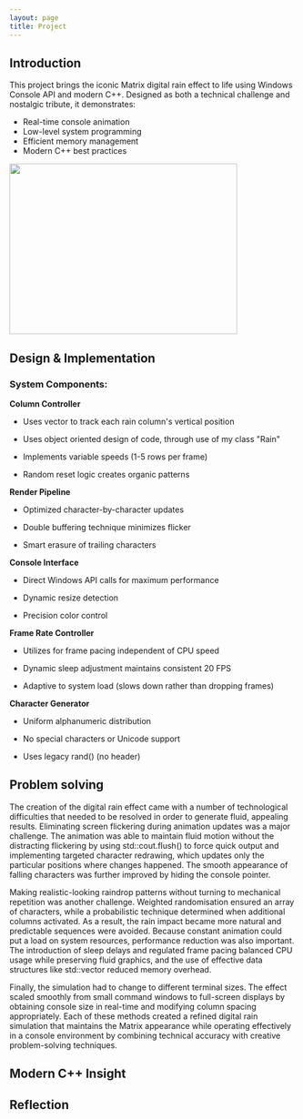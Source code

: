 ```yaml
---
layout: page
title: Project
---
```

## Introduction

This project brings the iconic Matrix digital rain effect to life using Windows Console API and modern C++. Designed as both a technical challenge and nostalgic tribute, it demonstrates:
- Real-time console animation
- Low-level system programming
- Efficient memory management
- Modern C++ best practices

<img src="https://raw.githubusercontent.com/DenisJ123/digital-rain-cpp/main/docs/assets/images/Rainvid.gif" width="400" height="300">

## Design & Implementation
### System Components:

**Column Controller**

- Uses vector<int> to track each rain column's vertical position

- Uses object oriented design of code, through use of my class "Rain"

- Implements variable speeds (1-5 rows per frame)

- Random reset logic creates organic patterns


**Render Pipeline**

- Optimized character-by-character updates

- Double buffering technique minimizes flicker

- Smart erasure of trailing characters


**Console Interface**

- Direct Windows API calls for maximum performance

- Dynamic resize detection

- Precision color control

**Frame Rate Controller**

- Utilizes <chrono> for frame pacing independent of CPU speed

- Dynamic sleep adjustment maintains consistent 20 FPS

- Adaptive to system load (slows down rather than dropping frames)

**Character Generator**

- Uniform alphanumeric distribution

- No special characters or Unicode support

- Uses legacy rand() (no <random> header)

## Problem solving

The creation of the digital rain effect came with a number of technological difficulties that needed to be resolved in order to generate fluid, appealing results. Eliminating screen flickering during animation updates was a major challenge. The animation was able to maintain fluid motion without the distracting flickering by using std::cout.flush() to force quick output and implementing targeted character redrawing, which updates only the particular positions where changes happened. The smooth appearance of falling characters was further improved by hiding the console pointer.

Making realistic-looking raindrop patterns without turning to mechanical repetition was another challenge. Weighted randomisation ensured an array of characters, while a probabilistic technique determined when additional columns activated. As a result, the rain impact became more natural and predictable sequences were avoided. Because constant animation could put a load on system resources, performance reduction was also important. The introduction of sleep delays and regulated frame pacing balanced CPU usage while preserving fluid graphics, and the use of effective data structures like std::vector reduced memory overhead.

Finally, the simulation had to change to different terminal sizes. The effect scaled smoothly from small command windows to full-screen displays by obtaining console size in real-time and modifying column spacing appropriately. Each of these methods created a refined digital rain simulation that maintains the Matrix appearance while operating effectively in a console environment by combining technical accuracy with creative problem-solving techniques.

## Modern C++ Insight
## Reflection
